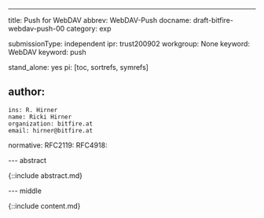 ---
title: Push for WebDAV
abbrev: WebDAV-Push
docname: draft-bitfire-webdav-push-00
category: exp

submissionType: independent
ipr: trust200902
workgroup: None
keyword: WebDAV
keyword: push

stand_alone: yes
pi: [toc, sortrefs, symrefs]

author:
 -
    ins: R. Hirner
    name: Ricki Hirner
    organization: bitfire.at
    email: hirner@bitfire.at

normative:
  RFC2119:
  RFC4918:


--- abstract

{::include abstract.md}


--- middle

{::include content.md}
